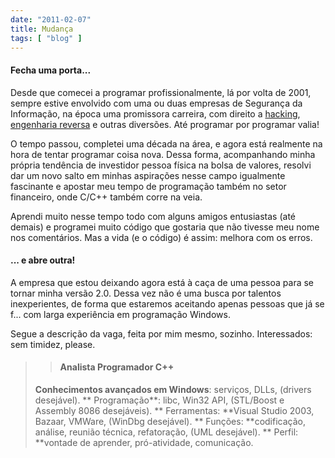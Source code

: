 ```yaml
---
date: "2011-02-07"
title: Mudança
tags: [ "blog" ]
---
```

#### Fecha uma porta...

Desde que comecei a programar profissionalmente, lá por volta de 2001, sempre estive envolvido com uma ou duas empresas de Segurança da Informação, na época uma promissora carreira, com direito a [hacking](/search), [engenharia reversa](/search) e outras diversões. Até programar por programar valia!

O tempo passou, completei uma década na área, e agora está realmente na hora de tentar programar coisa nova. Dessa forma, acompanhando minha própria tendência de investidor pessoa física na bolsa de valores, resolvi dar um novo salto em minhas aspirações nesse campo igualmente fascinante e apostar meu tempo de programação também no setor financeiro, onde C/C++ também corre na veia.

Aprendi muito nesse tempo todo com alguns amigos entusiastas (até demais) e programei muito código que gostaria que não tivesse meu nome nos comentários. Mas a vida (e o código) é assim: melhora com os erros.

#### ... e abre outra!

A empresa que estou deixando agora está à caça de uma pessoa para se tornar minha versão 2.0. Dessa vez não é uma busca por talentos inexperientes, de forma que estaremos aceitando apenas pessoas que já se f... com larga experiência em programação Windows.

Segue a descrição da vaga, feita por mim mesmo, sozinho. Interessados: sem timidez, please.

<blockquote>

> 
> #### Analista Programador C++
> 
**Conhecimentos avançados em Windows**: serviços, DLLs, (drivers desejável).
** Programação**: libc, Win32 API, (STL/Boost e Assembly 8086 desejáveis).
** Ferramentas: **Visual Studio 2003, Bazaar, VMWare, (WinDbg desejável).
** Funções: **codificação, análise, reunião técnica, refatoração, (UML desejável).
** Perfil: **vontade de aprender, pró-atividade, comunicação.</blockquote>

